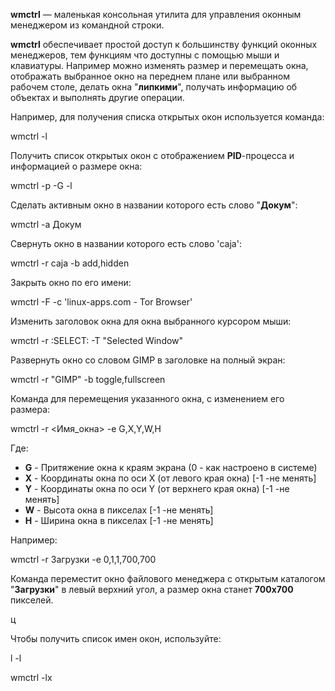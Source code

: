 **wmctrl** — маленькая консольная утилита для управления оконным менеджером из командной строки.

**wmctrl** обеспечивает простой доступ к большинству функций оконных менеджеров, тем функциям что доступны с помощью мыши и клавиатуры. Например можно изменять размер и перемещать окна, отображать выбранное окно на переднем плане или выбранном рабочем столе, делать окна "**липкими**", получать информацию об объектах и выполнять другие операции.

Например, для получения списка открытых окон используется команда:

wmctrl -l

Получить список открытых окон с отображением **PID**-процесса и информацией о размере окна:

wmctrl -p -G -l

Сделать активным окно в названии которого есть слово "**Докум**":

wmctrl -a Докум

Свернуть окно в названии которого есть слово 'caja':

wmctrl -r caja -b add,hidden

Закрыть окно по его имени:

wmctrl -F -c 'linux-apps.com - Tor Browser'

Изменить заголовок окна для окна выбранного курсором мыши:

wmctrl -r :SELECT: -T "Selected Window"

Развернуть окно со словом GIMP в заголовке на полный экран:

wmctrl -r "GIMP" -b toggle,fullscreen

Команда для перемещения указанного окна, с изменением его размера:

wmctrl -r <Имя_окна> -e G,X,Y,W,H

Где:

- **G** - Притяжение окна к краям экрана (0 - как настроено в системе)
- **X** - Координаты окна по оси X (от левого края окна) [-1 -не менять]
- **Y** - Координаты окна по оси Y (от верхнего края окна) [-1 -не менять]
- **W** - Высота окна в пикселах [-1 -не менять]
- **H** - Ширина окна в пикселах [-1 -не менять]

Например:

wmctrl -r Загрузки -e 0,1,1,700,700 

Команда переместит окно файлового менеджера с открытым каталогом "**Загрузки**" в левый верхний угол, а размер окна станет **700x700** пикселей.

ц

Чтобы получить список имен окон, используйте:

l -l

wmctrl -lx

